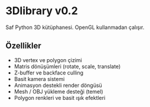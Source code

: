 # 3Dlibrary v0.2

Saf Python 3D kütüphanesi. OpenGL kullanmadan çalışır.

## Özellikler
- 3D vertex ve polygon çizimi
- Matris dönüşümleri (rotate, scale, translate)
- Z-buffer ve backface culling
- Basit kamera sistemi
- Animasyon destekli render döngüsü
- Mesh / OBJ yükleme desteği (temel)
- Polygon renkleri ve basit ışık efektleri
